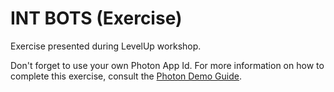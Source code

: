 # INT BOTS (Exercise)
Exercise presented during LevelUp workshop.

Don't forget to use your own Photon App Id. For more information on how to complete this exercise, consult the [Photon Demo Guide](https://github.com/glaubergft/INT-BOTS-Exercise/blob/master/INT_Bots_Demo_Guide.pdf).